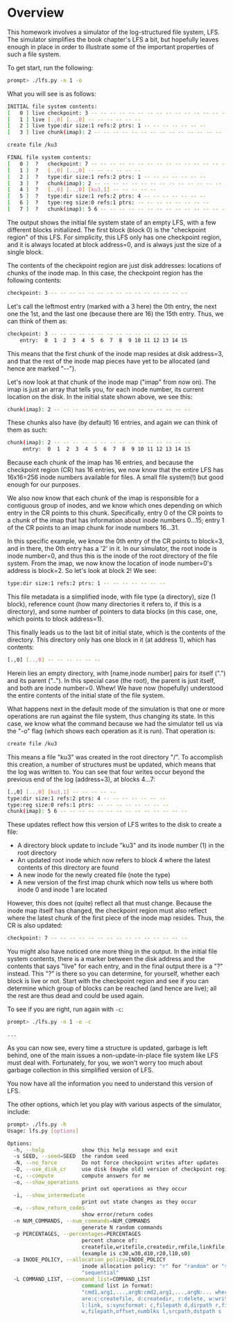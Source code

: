 # Overview

This homework involves a simulator of the log-structured file system, LFS.
The simulator simplifies the book chapter's LFS a bit, but hopefully leaves
enough in place in order to illustrate some of the important properties of
such a file system.

To get start, run the following:

```sh
prompt> ./lfs.py -n 1 -o
```

What you will see is as follows:

```sh
INITIAL file system contents:
[   0 ] live checkpoint: 3 -- -- -- -- -- -- -- -- -- -- -- -- -- -- --
[   1 ] live [.,0] [..,0] -- -- -- -- -- --
[   2 ] live type:dir size:1 refs:2 ptrs: 1 -- -- -- -- -- -- --
[   3 ] live chunk(imap): 2 -- -- -- -- -- -- -- -- -- -- -- -- -- -- --

create file /ku3

FINAL file system contents:
[   0 ]  ?   checkpoint: 7 -- -- -- -- -- -- -- -- -- -- -- -- -- -- --
[   1 ]  ?   [.,0] [..,0] -- -- -- -- -- --
[   2 ]  ?   type:dir size:1 refs:2 ptrs: 1 -- -- -- -- -- -- --
[   3 ]  ?   chunk(imap): 2 -- -- -- -- -- -- -- -- -- -- -- -- -- -- --
[   4 ]  ?   [.,0] [..,0] [ku3,1] -- -- -- -- --
[   5 ]  ?   type:dir size:1 refs:2 ptrs: 4 -- -- -- -- -- -- --
[   6 ]  ?   type:reg size:0 refs:1 ptrs: -- -- -- -- -- -- -- --
[   7 ]  ?   chunk(imap): 5 6 -- -- -- -- -- -- -- -- -- -- -- -- -- --
```

The output shows the initial file system state of an empty LFS, with a few
different blocks initialized. The first block (block 0) is the "checkpoint
region" of this LFS. For simplicity, this LFS only has one checkpoint region,
and it is always located at block address=0, and is always just the size
of a single block.

The contents of the checkpoint region are just disk addresses: locations
of chunks of the inode map. In this case, the checkpoint region has the
following contents:

```sh
checkpoint: 3 -- -- -- -- -- -- -- -- -- -- -- -- -- -- --
```

Let's call the leftmost entry (marked with a 3 here) the 0th entry,
the next one the 1st, and the last one (because there are 16) the
15th entry. Thus, we can think of them as:

```sh
checkpoint: 3 -- -- -- -- -- -- -- -- -- -- -- -- -- -- --
    entry:  0  1  2  3  4  5  6  7  8  9 10 11 12 13 14 15
```

This means that the first chunk of the inode map resides at disk address=3,
and that the rest of the inode map pieces have yet to be allocated (and
hence are marked "--").

Let's now look at that chunk of the inode map ("imap" from now on). The
imap is just an array that tells you, for each inode number, its current
location on the disk. In the initial state shown above, we see this:

```sh
chunk(imap): 2 -- -- -- -- -- -- -- -- -- -- -- -- -- -- --
```

These chunks also have (by default) 16 entries, and again we can think of
them as such:

```sh
chunk(imap): 2 -- -- -- -- -- -- -- -- -- -- -- -- -- -- --
     entry:  0  1  2  3  4  5  6  7  8  9 10 11 12 13 14 15
```

Because each chunk of the imap has 16 entries, and because the checkpoint
region (CR) has 16 entries, we now know that the entire LFS has 16x16=256
inode numbers available for files. A small file system(!) but good enough
for our purposes.

We also now know that each chunk of the imap is responsible for a contiguous
group of inodes, and we know which ones depending on which entry in the CR
points to this chunk. Specifically, entry 0 of the CR points to a chunk of
the imap that has information about inode numbers 0...15; entry 1 of the CR
points to an imap chunk for inode numbers 16...31.

In this specific example, we know the 0th entry of the CR points to block=3,
and in there, the 0th entry has a '2' in it. In our simulator, the root inode
is inode number=0, and thus this is the inode of the root directory of the
file system. From the imap, we now know the location of inode number=0's
address is block=2. So let's look at block 2! We see:

```sh
type:dir size:1 refs:2 ptrs: 1 -- -- -- -- -- -- --
```

This file metadata is a simplified inode, with file type (a directory), size
(1 block), reference count (how many directories it refers to, if this is a
directory), and some number of pointers to data blocks (in this case, one,
which points to block address=1).

This finally leads us to the last bit of initial state, which is the contents
of the directory. This directory only has one block in it (at address 1),
which has contents:

```sh
[.,0] [..,0] -- -- -- -- -- --
```

Herein lies an empty directory, with [name,inode number] pairs for itself
(".") and its parent (".."). In this special case (the root), the parent is
just itself, and both are inode number=0. Whew! We have now (hopefully)
understood the entire contents of the initial state of the file system.

What happens next in the default mode of the simulation is that one or more
operations are run against the file system, thus changing its state. In this
case, we know what the command because we had the simulator tell us via the
"-o" flag (which shows each operation as it is run). That operation is:

```sh
create file /ku3
```

This means a file "ku3" was created in the root directory "/". To accomplish
this creation, a number of structures must be updated, which means that the
log was written to. You can see that four writes occur beyond the previous end
of the log (address=3), at blocks 4...7:

```sh
[.,0] [..,0] [ku3,1] -- -- -- -- --
type:dir size:1 refs:2 ptrs: 4 -- -- -- -- -- -- --
type:reg size:0 refs:1 ptrs: -- -- -- -- -- -- -- --
chunk(imap): 5 6 -- -- -- -- -- -- -- -- -- -- -- -- -- --
```

These updates reflect how this version of LFS writes to the disk to create a
file:

- A directory block update to include "ku3" and its inode number (1) in the root directory
- An updated root inode which now refers to block 4 where the latest contents of this directory are found
- A new inode for the newly created file (note the type)
- A new version of the first imap chunk which now tells us where both inode 0 and inode 1 are located

However, this does not (quite) reflect all that must change. Because the inode
map itself has changed, the checkpoint region must also reflect where the
latest chunk of the first piece of the inode map resides. Thus, the CR is also
updated:

```sh
checkpoint: 7 -- -- -- -- -- -- -- -- -- -- -- -- -- -- --
```

You might also have noticed one more thing in the output. In the initial file
system contents, there is a marker between the disk address and the contents
that says "live" for each entry, and in the final output there is a "?"
instead. This "?" is there so you can determine, for yourself, whether each
block is live or not. Start with the checkpoint region and see if you can
determine which group of blocks can be reached (and hence are live); all the
rest are thus dead and could be used again.

To see if you are right, run again with `-c`:

```sh
prompt> ./lfs.py -n 1 -o -c

...
```

As you can now see, every time a structure is updated, garbage is left behind,
one of the main issues a non-update-in-place file system like LFS must deal
with. Fortunately, for you, we won't worry too much about garbage collection
in this simplified version of LFS.

You now have all the information you need to understand this version of LFS.

The other options, which let you play with various aspects of the simulator, include:

```sh
prompt> ./lfs.py -h
Usage: lfs.py [options]

Options:
  -h, --help            show this help message and exit
  -s SEED, --seed=SEED  the random seed
  -N, --no_force        Do not force checkpoint writes after updates
  -D, --use_disk_cr     use disk (maybe old) version of checkpoint region
  -c, --compute         compute answers for me
  -o, --show_operations
                        print out operations as they occur
  -i, --show_intermediate
                        print out state changes as they occur
  -e, --show_return_codes
                        show error/return codes
  -n NUM_COMMANDS, --num_commands=NUM_COMMANDS
                        generate N random commands
  -p PERCENTAGES, --percentages=PERCENTAGES
                        percent chance of:
                        createfile,writefile,createdir,rmfile,linkfile,sync
                        (example is c30,w30,d10,r20,l10,s0)
  -a INODE_POLICY, --allocation_policy=INODE_POLICY
                        inode allocation policy: "r" for "random" or "s" for
                        "sequential"
  -L COMMAND_LIST, --command_list=COMMAND_LIST
                        command list in format:
                        "cmd1,arg1,...,argN:cmd2,arg1,...,argN:... where cmds
                        are:c:createfile, d:createdir, r:delete, w:write,
                        l:link, s:syncformat: c,filepath d,dirpath r,filepath
                        w,filepath,offset,numblks l,srcpath,dstpath s
```

